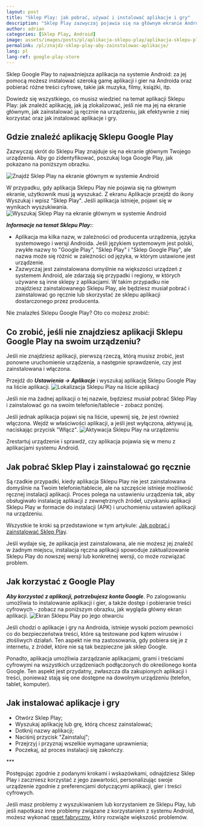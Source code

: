 ```yaml
---
layout: post
title: "Sklep Play: jak pobrać, używać i instalować aplikacje i gry"
description: "Sklep Play zazwyczaj pojawia się na głównym ekranie Androida. Dowiedz się, jak go zlokalizować, jeśli go nie znajdziesz, jak z niego korzystać i jak instalować aplikacje i gry."
author: adrian
categories: [Sklep Play, Android]
image: assets/images/posts/pl/aplikacja-sklepu-play/aplikacja-sklepu-play_featured.webp
permalink: /pl/znajdz-sklep-play-aby-zainstalowac-aplikacje/
lang: pl
lang-ref: google-play-store
---
```


Sklep Google Play to najważniejsza aplikacja na systemie Android: za jej pomocą możesz instalować szeroką gamę aplikacji i gier na Androida oraz pobierać różne treści cyfrowe, takie jak muzyka, filmy, książki, itp.

Dowiedz się wszystkiego, co musisz wiedzieć na temat aplikacji Sklepu Play: jak znaleźć aplikację, jak ją zlokalizować, jeśli nie ma jej na ekranie głównym, jak zainstalować ją ręcznie na urządzeniu, jak efektywnie z niej korzystać oraz jak instalować aplikacje i gry.

## Gdzie znaleźć aplikację Sklepu Google Play

Zazwyczaj skrót do Sklepu Play znajduje się na ekranie głównym Twojego urządzenia. Aby go zidentyfikować, poszukaj loga Google Play, jak pokazano na poniższym obrazku.

<img alt="Znajdź Sklep Play na ekranie głównym w systemie Android" title="Znajdź Sklep Play na ekranie głównym w systemie Android" loading="lazy" class="article-image medium-width-img" src="{{site.baseurl}}/assets/images/posts/pl/aplikacja-sklepu-play/ekran-glowny-sklep-play.webp">

W przypadku, gdy aplikacja Sklepu Play nie pojawia się na głównym ekranie, użytkownik musi ją wyszukać. Z ekranu Aplikacje przejdź do ikony Wyszukaj i wpisz "Sklep Play". Jeśli aplikacja istnieje, pojawi się w wynikach wyszukiwania.
<img alt="Wyszukaj Sklep Play na ekranie głównym w systemie Android" title="Wyszukaj Sklep Play na ekranie głównym w systemie Android" loading="lazy" class="article-image medium-width-img" src="{{site.baseurl}}/assets/images/posts/pl/aplikacja-sklepu-play/wyszukaj-sklep-play.webp">

***Informacje na temat Sklepu Play:***:
- Aplikacja ma kilka nazw, w zależności od producenta urządzenia, języka systemowego i wersji Androida. Jeśli językiem systemowym jest polski, zwykłe nazwy to "Google Play", "Sklep Play" i "Sklep Google Play", ale nazwa może się różnić w zależności od języka, w którym ustawione jest urządzenie.
- Zazwyczaj jest zainstalowana domyślnie na większości urządzeń z systemem Android, ale zdarzają się przypadki i regiony, w których używane są inne sklepy z aplikacjami. W takim przypadku nie znajdziesz zainstalowanego Sklepu Play, ale będziesz musiał pobrać i zainstalować go ręcznie lub skorzystać ze sklepu aplikacji dostarczonego przez producenta.

Nie znalazłeś Sklepu Google Play? Oto co możesz zrobić:

## Co zrobić, jeśli nie znajdziesz aplikacji Sklepu Google Play na swoim urządzeniu?

Jeśli nie znajdziesz aplikacji, pierwszą rzeczą, którą musisz zrobić, jest ponowne uruchomienie urządzenia, a następnie sprawdzenie, czy jest zainstalowana i włączona.

Przejdź do ***Ustawienia → Aplikacje*** i wyszukaj aplikację Sklepu Google Play na liście aplikacji.
<img alt="Lokalizacja Sklepu Play na liście aplikacji" title="Lokalizacja Sklepu Play na liście aplikacji" loading="lazy" class="article-image large-width-img" src="{{site.baseurl}}/assets/images/posts/pl/aplikacja-sklepu-play/sklep-play-na-liscie-aplikacji.webp">

Jeśli nie ma żadnej aplikacji o tej nazwie, będziesz musiał pobrać Sklep Play i zainstalować go na swoim telefonie/tablecie - zobacz poniżej.

Jeśli jednak aplikacja pojawi się na liście, upewnij się, że jest również włączona. Wejdź w właściwości aplikacji, a jeśli jest wyłączona, aktywuj ją, naciskając przycisk "Włącz".
<img alt="Aktywacja Sklepu Play na urządzeniu" title="Aktywacja Sklepu Play na urządzeniu" loading="lazy" class="article-image medium-width-img" src="{{site.baseurl}}/assets/images/posts/pl/aplikacja-sklepu-play/aktywuj-sklep-play.webp">

Zrestartuj urządzenie i sprawdź, czy aplikacja pojawia się w menu z aplikacjami systemu Android.

## Jak pobrać Sklep Play i zainstalować go ręcznie

Są rzadkie przypadki, kiedy aplikacja Sklepu Play nie jest zainstalowana domyślnie na Twoim telefonie/tablecie, ale na szczęście istnieje możliwość ręcznej instalacji aplikacji. Proces polega na ustawieniu urządzenia tak, aby obsługiwało instalację aplikacji z zewnętrznych źródeł, uzyskaniu aplikacji Sklepu Play w formacie do instalacji (APK) i uruchomieniu ustawień aplikacji na urządzeniu.

Wszystkie te kroki są przedstawione w tym artykule: [Jak pobrać i zainstalować Sklep Play]({{site.baseurl}}/pl/pobierz-i-zainstaluj-sklep-play/).

Jeśli wydaje się, że aplikacja jest zainstalowana, ale nie możesz jej znaleźć w żadnym miejscu, instalacja ręczna aplikacji spowoduje zaktualizowanie Sklepu Play do nowszej wersji lub konkretnej wersji, co może rozwiązać problem.

## Jak korzystać z Google Play

***Aby korzystać z aplikacji, potrzebujesz konta Google***. Po zalogowaniu umożliwia to instalowanie aplikacji i gier, a także dostęp i pobieranie treści cyfrowych - zobacz na poniższym obrazku, jak wygląda główny ekran aplikacji.
<img alt="Ekran Sklepu Play po jego otwarciu" title="Ekran Sklepu Play po jego otwarciu" loading="lazy" class="article-image medium-width-img" src="{{site.baseurl}}/assets/images/posts/pl/aplikacja-sklepu-play/sklep-play-ekranie-glownym.webp">

Jeśli chodzi o aplikacje i gry na Androida, istnieje wysoki poziom pewności co do bezpieczeństwa treści, które są testowane pod kątem wirusów i złośliwych działań. Ten aspekt nie ma zastosowania, gdy pobiera się je z internetu, z źródeł, które nie są tak bezpieczne jak sklep Google.

Ponadto, aplikacja umożliwia zarządzanie aplikacjami, grami i treściami cyfrowymi na wszystkich urządzeniach podłączonych do określonego konta Google. Ten aspekt jest przydatny, zwłaszcza dla zakupionych aplikacji i treści, ponieważ stają się one dostępne na dowolnym urządzeniu (telefon, tablet, komputer).

## Jak instalować aplikacje i gry

- Otwórz Sklep Play;
- Wyszukaj aplikację lub grę, którą chcesz zainstalować;
- Dotknij nazwy aplikacji;
- Naciśnij przycisk "Zainstaluj";
- Przejrzyj i przyznaj wszelkie wymagane uprawnienia;
- Poczekaj, aż proces instalacji się zakończy.

<div class="post-bottom-stars">***</div>

Postępując zgodnie z podanymi krokami i wskazówkami, odnajdziesz Sklep Play i zaczniesz korzystać z jego zawartości, personalizując swoje urządzenie zgodnie z preferencjami dotyczącymi aplikacji, gier i treści cyfrowych.

Jeśli masz problemy z wyszukiwaniem lub korzystaniem ze Sklepu Play, lub jeśli napotkasz inne problemy związane z korzystaniem z systemu Android, możesz wykonać [reset fabryczny]({{site.baseurl}}/pl/resetowanie-android-do-ustawien-fabrycznych), który rozwiąże większość problemów.
